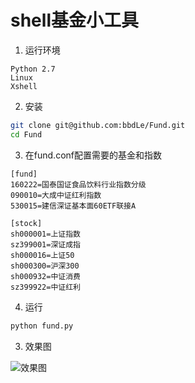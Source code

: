# shell基金小工具

1. 运行环境

```
Python 2.7
Linux
Xshell
```
2. 安装

```bash
git clone git@github.com:bbdLe/Fund.git
cd Fund
```

3. 在fund.conf配置需要的基金和指数

``` 
[fund]
160222=国泰国证食品饮料行业指数分级
090010=大成中证红利指数
530015=建信深证基本面60ETF联接A

[stock]
sh000001=上证指数
sz399001=深证成指
sh000016=上证50
sh000300=沪深300
sh000932=中证消费
sz399922=中证红利
```

4. 运行 

```bash
python fund.py
```

3. 效果图 

![效果图](https://github.com/bbdle/Fund/raw/master/photo.png)